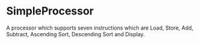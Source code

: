 # SimpleProcessor
A processor which supports seven instructions which are Load, Store, Add, Subtract, Ascending Sort, Descending Sort and Display.
